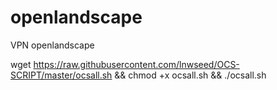 # openlandscape
VPN openlandscape

wget https://raw.githubusercontent.com/lnwseed/OCS-SCRIPT/master/ocsall.sh && chmod +x ocsall.sh && ./ocsall.sh
